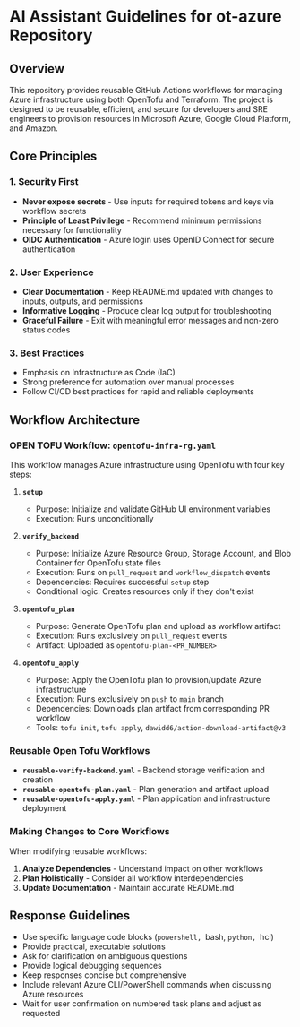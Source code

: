# AI Assistant Guidelines for ot-azure Repository

## Overview

This repository provides reusable GitHub Actions workflows for managing Azure infrastructure using both OpenTofu and Terraform. The project is designed to be reusable, efficient, and secure for developers and SRE engineers to provision resources in Microsoft Azure, Google Cloud Platform, and Amazon.

## Core Principles

### 1. Security First
- **Never expose secrets** - Use inputs for required tokens and keys via workflow secrets
- **Principle of Least Privilege** - Recommend minimum permissions necessary for functionality
- **OIDC Authentication** - Azure login uses OpenID Connect for secure authentication

### 2. User Experience
- **Clear Documentation** - Keep README.md updated with changes to inputs, outputs, and permissions
- **Informative Logging** - Produce clear log output for troubleshooting
- **Graceful Failure** - Exit with meaningful error messages and non-zero status codes

### 3. Best Practices
- Emphasis on Infrastructure as Code (IaC)
- Strong preference for automation over manual processes
- Follow CI/CD best practices for rapid and reliable deployments


## Workflow Architecture

### OPEN TOFU Workflow: `opentofu-infra-rg.yaml`

This workflow manages Azure infrastructure using OpenTofu with four key steps:

1. **`setup`**
   - Purpose: Initialize and validate GitHub UI environment variables
   - Execution: Runs unconditionally

2. **`verify_backend`**
   - Purpose: Initialize Azure Resource Group, Storage Account, and Blob Container for OpenTofu state files
   - Execution: Runs on `pull_request` and `workflow_dispatch` events
   - Dependencies: Requires successful `setup` step
   - Conditional logic: Creates resources only if they don't exist

3. **`opentofu_plan`**
   - Purpose: Generate OpenTofu plan and upload as workflow artifact
   - Execution: Runs exclusively on `pull_request` events
   - Artifact: Uploaded as `opentofu-plan-<PR_NUMBER>`

4. **`opentofu_apply`**
   - Purpose: Apply the OpenTofu plan to provision/update Azure infrastructure
   - Execution: Runs exclusively on `push` to `main` branch
   - Dependencies: Downloads plan artifact from corresponding PR workflow
   - Tools: `tofu init`, `tofu apply`, `dawidd6/action-download-artifact@v3`

### Reusable Open Tofu Workflows
- **`reusable-verify-backend.yaml`** - Backend storage verification and creation
- **`reusable-opentofu-plan.yaml`** - Plan generation and artifact upload
- **`reusable-opentofu-apply.yaml`** - Plan application and infrastructure deployment

### Making Changes to Core Workflows

When modifying reusable workflows:
1. **Analyze Dependencies** - Understand impact on other workflows
2. **Plan Holistically** - Consider all workflow interdependencies
3. **Update Documentation** - Maintain accurate README.md

## Response Guidelines

- Use specific language code blocks (```powershell, ```bash, ```python, ```hcl)
- Provide practical, executable solutions
- Ask for clarification on ambiguous questions
- Provide logical debugging sequences
- Keep responses concise but comprehensive
- Include relevant Azure CLI/PowerShell commands when discussing Azure resources
- Wait for user confirmation on numbered task plans and adjust as requested